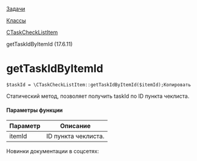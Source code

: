 [Задачи](/api_help/tasks/index.php)

[Классы](/api_help/tasks/classes/index.php)

[CTaskCheckListItem](/api_help/tasks/classes/ctaskchecklistitem/index.php)

getTaskIdByItemId (17.6.11)

getTaskIdByItemId
=================

```
$taskId = \CTaskCheckListItem::getTaskIdByItemId($itemId);Копировать
```

Статический метод, позволяет получить taskId по ID пункта чеклиста.

#### Параметры функции

| Параметр | Описание |
| --- | --- |
| itemId | ID пункта чеклиста. |

Новинки документации в соцсетях: